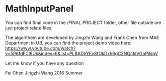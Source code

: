 # MathInputPanel

You can find final code in the /FINAL PROJECT folder, other file outside are just project relate files.

The algorithem are developed by Jingzhi Wang and Frank Chen from MAE Department in UB, you can find the project demo video here:
https://www.youtube.com/watch?v=5P6fdFCl6Uk&index=6&list=PLBADhYEv8fUkDxh6gC2NQcklVGoPilspV

Let me know if you have any question

Fei Chen
Jingzhi Wang
 2016 Summer
